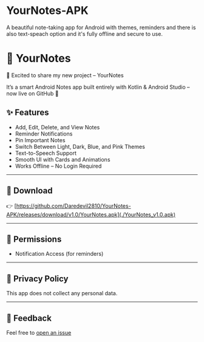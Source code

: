 # YourNotes-APK
A beautiful note-taking app for Android with themes, reminders and there is also text-speach option and it's fully offline and secure to use.

# 📘 YourNotes

🚀 Excited to share my new project – YourNotes 

It’s a smart Android Notes app built entirely with Kotlin & Android Studio – now live on GitHub 🎉

## ✨ Features

- Add, Edit, Delete, and View Notes
- Reminder Notifications
- Pin Important Notes
- Switch Between Light, Dark, Blue, and Pink Themes
- Text-to-Speech Support
- Smooth UI with Cards and Animations
- Works Offline – No Login Required

---

## 📲 Download

👉 [https://github.com/Daredevil2810/YourNotes-APK/releases/download/v1.0/YourNotes.apk](./YourNotes_v1.0.apk)

---


## 🔐 Permissions

- Notification Access (for reminders)

---

## 📄 Privacy Policy

This app does not collect any personal data.

---

## 💬 Feedback

Feel free to [open an issue](https://github.com/Daredevil2810/YourNotes-APK/issues)
